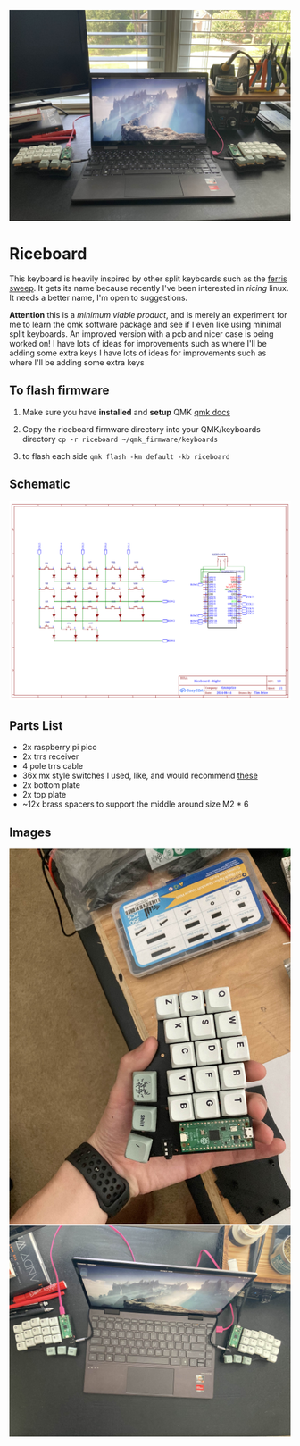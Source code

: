 ![riceboard main image](https://github.com/timmPrice/custom-keyboard/blob/main/images/laptop.png)

# Riceboard #

This keyboard is heavily inspired by other split keyboards such as the [ferris sweep](https://github.com/davidphilipbarr/Sweep).
It gets its name because recently I've been interested in *ricing* linux. It needs a better name, I'm open to suggestions.

**Attention** this is a *minimum viable product*, and is  merely an experiment for me to learn the qmk software package and see if I even like using minimal split keyboards.
An improved version with a pcb and nicer case is being worked on! I have lots of ideas for improvements such as where I'll be adding some extra keys
 I have lots of ideas for improvements such as where I'll be adding some extra keys
 
## To flash firmware ##

1. Make sure you have **installed** and **setup** QMK 
        [qmk docs](https://docs.qmk.fm/cli)

2. Copy the riceboard firmware directory into your QMK/keyboards directory
        `cp -r riceboard ~/qmk_firmware/keyboards` 

3. to flash each side
        `qmk flash -km default -kb riceboard`

## Schematic ##

![schematic](https://github.com/timmPrice/custom-keyboard/blob/main/schematic/Schematic_riceboard-right.png)

## Parts List ##

- 2x raspberry pi pico
- 2x trrs receiver
- 4 pole trrs cable
- 36x mx style switches I used, like, and would recommend [these](https://kineticlabs.com/switches/gateron/gateron-curry-switches)
- 2x bottom plate 
- 2x top plate
- ~12x brass spacers to support the middle around size M2 * 6 

## Images ##

![riceboard main image](https://github.com/timmPrice/custom-keyboard/blob/main/images/half_close.png)
![riceboard main image](https://github.com/timmPrice/custom-keyboard/blob/main/images/top.png)



